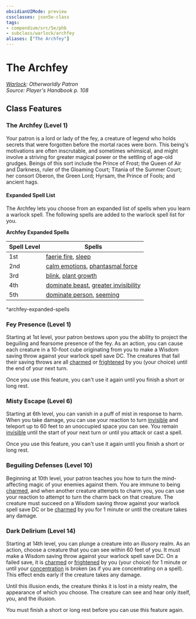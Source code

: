 ```yaml
---
obsidianUIMode: preview
cssclasses: json5e-class
tags:
- compendium/src/5e/phb
- subclass/warlock/archfey
aliases: ["The Archfey"]
---
```

# The Archfey
*[Warlock](warlock.md): Otherworldly Patron*  
*Source: Player's Handbook p. 108*  


## Class Features

### The Archfey (Level 1)

Your patron is a lord or lady of the fey, a creature of legend who holds secrets that were forgotten before the mortal races were born. This being's motivations are often inscrutable, and sometimes whimsical, and might involve a striving for greater magical power or the settling of age-old grudges. Beings of this sort include the Prince of Frost; the Queen of Air and Darkness, ruler of the Gloaming Court; Titania of the Summer Court; her consort Oberon, the Green Lord; Hyrsam, the Prince of Fools; and ancient hags.

#### Expanded Spell List

The Archfey lets you choose from an expanded list of spells when you learn a warlock spell. The following spells are added to the warlock spell list for you.

**Archfey Expanded Spells**

| Spell Level | Spells |
|-------------|--------|
| 1st | [faerie fire](2-Mechanics/CLI/spells/faerie-fire.md), [sleep](2-Mechanics/CLI/spells/sleep.md) |
| 2nd | [calm emotions](2-Mechanics/CLI/spells/calm-emotions.md), [phantasmal force](2-Mechanics/CLI/spells/phantasmal-force.md) |
| 3rd | [blink](2-Mechanics/CLI/spells/blink.md), [plant growth](2-Mechanics/CLI/spells/plant-growth.md) |
| 4th | [dominate beast](2-Mechanics/CLI/spells/dominate-beast.md), [greater invisibility](2-Mechanics/CLI/spells/greater-invisibility.md) |
| 5th | [dominate person](2-Mechanics/CLI/spells/dominate-person.md), [seeming](2-Mechanics/CLI/spells/seeming.md) |
^archfey-expanded-spells

### Fey Presence (Level 1)

Starting at 1st level, your patron bestows upon you the ability to project the beguiling and fearsome presence of the fey. As an action, you can cause each creature in a 10-foot cube originating from you to make a Wisdom saving throw against your warlock spell save DC. The creatures that fail their saving throws are all [charmed](2-Mechanics/CLI/rules/conditions.md#Charmed) or [frightened](2-Mechanics/CLI/rules/conditions.md#Frightened) by you (your choice) until the end of your next turn.

Once you use this feature, you can't use it again until you finish a short or long rest.

### Misty Escape (Level 6)

Starting at 6th level, you can vanish in a puff of mist in response to harm. When you take damage, you can use your reaction to turn [invisible](2-Mechanics/CLI/rules/conditions.md#Invisible) and teleport up to 60 feet to an unoccupied space you can see. You remain [invisible](2-Mechanics/CLI/rules/conditions.md#Invisible) until the start of your next turn or until you attack or cast a spell.

Once you use this feature, you can't use it again until you finish a short or long rest.

### Beguiling Defenses (Level 10)

Beginning at 10th level, your patron teaches you how to turn the mind-affecting magic of your enemies against them. You are immune to being [charmed](2-Mechanics/CLI/rules/conditions.md#Charmed), and when another creature attempts to charm you, you can use your reaction to attempt to turn the charm back on that creature. The creature must succeed on a Wisdom saving throw against your warlock spell save DC or be [charmed](2-Mechanics/CLI/rules/conditions.md#Charmed) by you for 1 minute or until the creature takes any damage.

### Dark Delirium (Level 14)

Starting at 14th level, you can plunge a creature into an illusory realm. As an action, choose a creature that you can see within 60 feet of you. It must make a Wisdom saving throw against your warlock spell save DC. On a failed save, it is [charmed](2-Mechanics/CLI/rules/conditions.md#Charmed) or [frightened](2-Mechanics/CLI/rules/conditions.md#Frightened) by you (your choice) for 1 minute or until your [concentration](2-Mechanics/CLI/rules/conditions.md#Concentration) is broken (as if you are concentrating on a spell). This effect ends early if the creature takes any damage.

Until this illusion ends, the creature thinks it is lost in a misty realm, the appearance of which you choose. The creature can see and hear only itself, you, and the illusion.

You must finish a short or long rest before you can use this feature again.